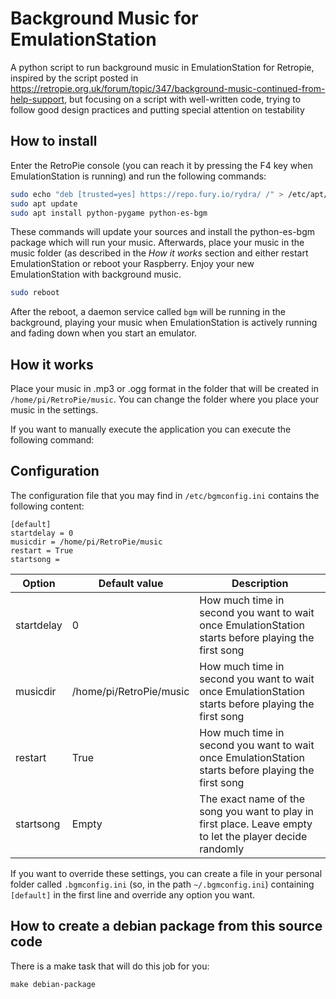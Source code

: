 # Background Music for EmulationStation
A python script to run background music in EmulationStation for Retropie, inspired by the script posted in https://retropie.org.uk/forum/topic/347/background-music-continued-from-help-support, but focusing on a script with well-written code, trying to follow good design practices and putting special attention on testability

## How to install

Enter the RetroPie console (you can reach it by pressing the F4 key when EmulationStation is running) and run the following commands:

```bash
sudo echo "deb [trusted=yes] https://repo.fury.io/rydra/ /" > /etc/apt/sources.list.d/es-bgm.list
sudo apt update
sudo apt install python-pygame python-es-bgm
```

These commands will update your sources and install the python-es-bgm package which will run your music. Afterwards, place your music in the music folder (as described in the _How it works_ section and either restart EmulationStation or reboot your Raspberry. Enjoy your new EmulationStation with background music.

```bash
sudo reboot
```

After the reboot, a daemon service called `bgm` will be running in the background, playing your music when EmulationStation is actively running and fading down when you start an emulator.

## How it works

Place your music in .mp3 or .ogg format in the folder that will be created in `/home/pi/RetroPie/music`. You can change the folder where you place your music in the settings.

If you want to manually execute the application you can execute the following command:

## Configuration

The configuration file that you may find in `/etc/bgmconfig.ini` contains the following content:

```
[default]
startdelay = 0
musicdir = /home/pi/RetroPie/music
restart = True
startsong =
```

| Option     | Default value           | Description  
| ---------- | ----------------------- | -------------
| startdelay | 0                       | How much time in second you want to wait once EmulationStation starts before playing the first song
| musicdir   | /home/pi/RetroPie/music | How much time in second you want to wait once EmulationStation starts before playing the first song
| restart    | True                    | How much time in second you want to wait once EmulationStation starts before playing the first song
| startsong  | Empty                   | The exact name of the song you want to play in first place. Leave empty to let the player decide randomly

If you want to override these settings, you can create a file in your personal folder called `.bgmconfig.ini` (so, in the path `~/.bgmconfig.ini`) containing `[default]` in the first line and override any option you want.

## How to create a debian package from this source code

There is a make task that will do this job for you:

```
make debian-package
```